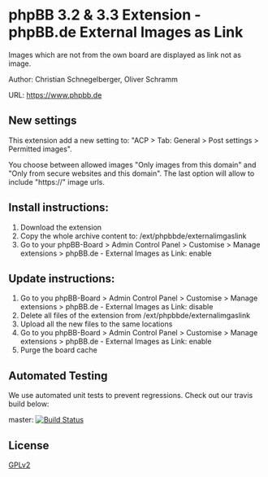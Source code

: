 # phpBB 3.2 & 3.3 Extension - phpBB.de External Images as Link

Images which are not from the own board are displayed as link not as image.

Author: Christian Schnegelberger, Oliver Schramm

URL: https://www.phpbb.de

## New settings
This extension add a new setting to: "ACP > Tab: General > Post settings > Permitted images". 

You choose between allowed images "Only images from
this domain" and "Only from secure websites and this domain". The last option will allow to include 
"https://" image urls.

## Install instructions:
1. Download the extension
2. Copy the whole archive content to: /ext/phpbbde/externalimgaslink
3. Go to your phpBB-Board > Admin Control Panel > Customise > Manage extensions > phpBB.de - External Images as Link: enable

## Update instructions:
1. Go to you phpBB-Board > Admin Control Panel > Customise > Manage extensions > phpBB.de - External Images as Link: disable
2. Delete all files of the extension from /ext/phpbbde/externalimgaslink
3. Upload all the new files to the same locations
4. Go to you phpBB-Board > Admin Control Panel > Customise > Manage extensions > phpBB.de - External Images as Link: enable
5. Purge the board cache

## Automated Testing

We use automated unit tests to prevent regressions. Check out our travis build below:

master: [![Build Status](https://travis-ci.org/phpbb-de/phpbb-ext-external-images-as-link.png?branch=master)](http://travis-ci.org/phpbb-de/phpbb-ext-external-images-as-link)

## License

[GPLv2](license.txt)
